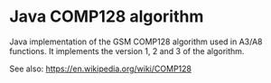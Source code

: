 # Java COMP128 algorithm 
Java implementation of the GSM COMP128 algorithm used in A3/A8 functions.
It implements the version 1, 2 and 3 of the algorithm.

See also: https://en.wikipedia.org/wiki/COMP128